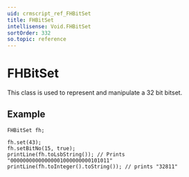 ```yaml
---
uid: crmscript_ref_FHBitSet
title: FHBitSet
intellisense: Void.FHBitSet
sortOrder: 332
so.topic: reference
---
```


# FHBitSet

This class is used to represent and manipulate a 32 bit bitset.

## Example

    FHBitSet fh;
   
    fh.set(43);
    fh.setBitNo(15, true);
    printLine(fh.toLsbString()); // Prints "00000000000000001000000000101011"
    printLine(fh.toInteger().toString()); // prints "32811"
